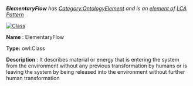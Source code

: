 ___ElementaryFlow__ 
 has
 [Category:OntologyElement](../../Category/OntologyElement "Category:OntologyElement") 
 and is an
 [element of](../../Property/ElementOf "Property:ElementOf") 
[LCA Pattern](../../Submissions/LCA_Pattern "Submissions:LCA Pattern")_




  





[![Class](../../images/thumb/2/27/Class.gif/45px-Class.gif)](../../Image/Class.gif "Class")


__Name__ 
 : ElementaryFlow
 



__Type:__ 
 owl:Class
 



__Description__ 
 : It describes material or energy that is entering the system from the environment without any previous transformation by humans or is leaving the system by being released into the environment without further human transformation